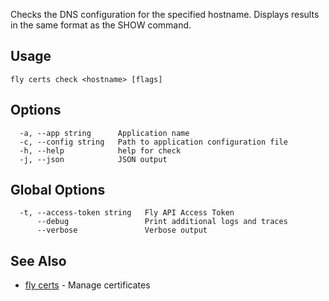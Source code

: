 Checks the DNS configuration for the specified hostname.
Displays results in the same format as the SHOW command.

## Usage
~~~
fly certs check <hostname> [flags]
~~~

## Options

~~~
  -a, --app string      Application name
  -c, --config string   Path to application configuration file
  -h, --help            help for check
  -j, --json            JSON output
~~~

## Global Options

~~~
  -t, --access-token string   Fly API Access Token
      --debug                 Print additional logs and traces
      --verbose               Verbose output
~~~

## See Also

* [fly certs](/docs/flyctl/fly-certs/)	 - Manage certificates

